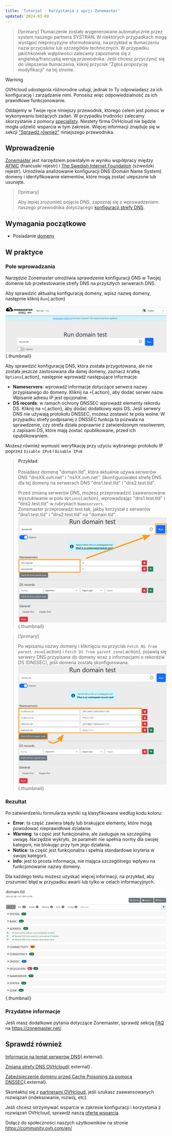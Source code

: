 ```yaml
---
title: 'Tutorial - Korzystanie z opcji Zonemaster'
updated: 2024-03-08
---
```


> [!primary]
> Tłumaczenie zostało wygenerowane automatycznie przez system naszego partnera SYSTRAN. W niektórych przypadkach mogą wystąpić nieprecyzyjne sformułowania, na przykład w tłumaczeniu nazw przycisków lub szczegółów technicznych. W przypadku jakichkolwiek wątpliwości zalecamy zapoznanie się z angielską/francuską wersją przewodnika. Jeśli chcesz przyczynić się do ulepszenia tłumaczenia, kliknij przycisk "Zgłoś propozycję modyfikacji" na tej stronie.
>

> [!warning]
>
> OVHcloud udostępnia różnorodne usługi, jednak to Ty odpowiadasz za ich konfigurację i zarządzanie nimi. Ponosisz więc odpowiedzialność za ich prawidłowe funkcjonowanie.
> 
> Oddajemy w Twoje ręce niniejszy przewodnik, którego celem jest pomoc w wykonywaniu bieżących zadań. W przypadku trudności zalecamy skorzystanie z pomocy [specjalisty](/links/partner). Niestety firma OVHcloud nie będzie mogła udzielić wsparcia w tym zakresie. Więcej informacji znajduje się w sekcji ["Sprawdź również"](#go-further) niniejszego przewodnika.
> 

## Wprowadzenie

[Zonemaster](https://zonemaster.net/en/run-test) jest narzędziem powstałym w wyniku współpracy między [AFNIC](https://www.afnic.fr/en/) (francuski rejestr) i [The Swedish Internet Foundation](https://internetstiftelsen.se/en/) (szwedzki rejestr). Umożliwia analizowanie konfiguracji DNS (Domain Name System) domeny i identyfikowanie elementów, które mogą zostać ulepszone lub usunięte.

> [!primary]
>
> Aby lepiej zrozumieć pojęcie DNS, zapoznaj się z wprowadzeniem naszego przewodnika dotyczącego [konfiguracji strefy DNS](/pages/web_cloud/domains/dns_server_general_information).

## Wymagania początkowe

- Posiadanie [domeny](/links/web/domains)

## W praktyce

### Pole wprowadzania

Narzędzie Zonemaster umożliwia sprawdzenie konfiguracji DNS w Twojej domenie lub przetestowanie strefy DNS na przyszłych serwerach DNS.

Aby sprawdzić aktualną konfigurację domeny, wpisz nazwę domeny, następnie kliknij `Run`{.action}

![Zrzut ekranu z formularza Zonemaster. Domena "domain.tld" została zarejestrowana i jest gotowa do przetestowania.](images/run-domain-test.png){.thumbnail}

Aby sprawdzić konfigurację DNS, która została przygotowana, ale nie została jeszcze zastosowana dla danej domeny, zaznacz kratkę `Options`{.action}, następnie wprowadź następujące informacje:

- **Nameservers**: wprowadź informacje dotyczące serwera nazwy przypisanego do domeny. Kliknij na `+`{.action}, aby dodać serwer nazw. Wpisanie adresu IP jest opcjonalne.
- **DS records**: w ramach ochrony DNSSEC wprowadź elementy rekordu DS. Kliknij na `+`{.action}, aby dodać dodatkowy wpis DS. Jeśli serwery DNS nie używają protokołu DNSSEC, możesz zostawić te pola wolne. W przypadku strefy podpisanej z DNSSEC funkcja ta pozwala na sprawdzenie, czy strefa działa poprawnie z zatwierdzonym resolwerem, z zapisami DS, które mają zostać opublikowane, przed ich opublikowaniem.

Możesz również wymusić weryfikację przy użyciu wybranego protokołu IP poprzez `Disable IPv4` i `Disable IPv6`

> **Przykład**:<br><br> Posiadasz domenę "domain.tld", która aktualnie używa serwerów DNS "dnsXX.ovh.net" i "nsXX.ovh.net". Skonfigurowałeś strefę DNS dla tej domeny na serwerach DNS "dns1.test.tld" i "dns2.test.tld".<br>
>
> Przed zmianą serwerów DNS, możesz przeprowadzić zaawansowane wyszukiwanie w polu `Options`{.action}, wprowadzając "dns1.test.tld" i "dns2.test.tld" w rubrykach `Nameservers`.<br>
> Zonemaster przeprowadzi test tak, jakby korzystał z serwerów "dns1.test.tld" i "dns2.test.tld" na "domain.tld".<br>
> ![Zrzut ekranu z zaawansowanych opcji formularza Zonemaster. Dwa serwery nazw "dns1.test.tld" i "dns2.test.tld" zostały wpisane w sekcji "Serwery nazw" formularza.](images/run-domain-test-nameservers-option.png){.thumbnail}

> [!primary]
>
> Po wpisaniu nazwy domeny i kliknięciu na przycisk `Fetch NS from parent zone`{.action} i `Fetch DS from parent zone`{.action}, pojawią się serwery DNS przypisane do domeny wraz z informacjami o rekordzie DS (DNSSEC), jeśli domena została skonfigurowana.
> ![Zrzut ekranu przedstawiający zaawansowane opcje formularza Zonemaster. Przycisk "Fetch NS from parent zone" jest podświetlony, a serwery nazw domeny „domain.tld” są wstępnie wypełnione w sekcji Serwery nazw formularza.](images/fetch-ns-from-parent-zone.png){.thumbnail}

### Rezultat

Po zatwierdzeniu formularza wyniki są klasyfikowane według kodu koloru:

- **Error**: ta część zawiera błędy lub brakujące elementy, które mogą powodować nieprawidłowe działanie.
- **Warning**: ta część jest funkcjonalna, ale zasługuje na szczególną uwagę. Narzędzie wykryło, że parametr nie spełnia normy dla swojej kategorii, nie blokując przy tym jego działania.
- **Notice**: ta część jest funkcjonalna i spełnia standardowe kryteria w swojej kategorii.
- **Info**: jest to prosta informacja, nie mająca szczególnego wpływu na funkcjonowanie nazwy domeny. 

Dla każdego testu możesz uzyskać więcej informacji, na przykład, aby zrozumieć błąd w przypadku awarii lub tylko w celach informacyjnych.

![Zrzut ekranu strony wyników Zonemaster dla domeny "domain.tld". Sekcja "Address" jest rozwinięta.](images/domain-analysis.png){.thumbnail}

### Przydatne informacje

Jeśli masz dodatkowe pytania dotyczące Zonemaster, sprawdź sekcję [FAQ](https://zonemaster.net/en/faq) na <https://zonemaster.net/>.

## Sprawdź również <a name="go-further"></a>

[Informacje na temat serwerów DNS](/pages/web_cloud/domains/dns_server_general_information){.external}.

[Zmiana strefy DNS OVHcloud](/pages/web_cloud/domains/dns_zone_edit){.external} .

[Zabezpieczenie domeny przed Cache Poisoning za pomocą DNSSEC](/pages/web_cloud/domains/dns_dnssec){.external}.

Skontaktuj się z [partnerami OVHcloud](/links/partner), jeśli szukasz zaawansowanych rozwiązań (indeksowanie, rozwój, etc).

Jeśli chcesz otrzymywać wsparcie w zakresie konfiguracji i korzystania z rozwiązań OVHcloud, sprawdź naszą [ofertę wsparcia](/links/support).

Dołącz do społeczności naszych użytkowników na stronie <https://community.ovh.com/en/>